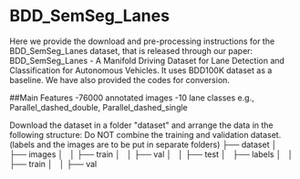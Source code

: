 # BDD_SemSeg_Lanes

Here we provide the download and pre-processing instructions for the BDD_SemSeg_Lanes dataset, that is released through our paper: BDD_SemSeg_Lanes - A Manifold Driving Dataset for Lane Detection and Classification for Autonomous Vehicles. It uses BDD100K dataset as a baseline. We have also provided the codes for conversion. 

##Main Features
-76000 annotated images
-10 lane classes e.g., Parallel_dashed_double, Parallel_dashed_single

Download the dataset in a folder "dataset" and arrange the data in the following structure: Do NOT combine the training and validation dataset. (labels and the images are to be put in separate folders)
├── dataset
│   ├── images
│   │   ├── train
│   │   ├── val
│   │   ├── test
│   ├── labels
│   │   ├── train
│   │   ├── val
